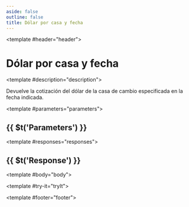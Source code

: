 ```yaml
---
aside: false
outline: false
title: Dólar por casa y fecha
---
```


<script setup>
import { useRoute, useData } from 'vitepress'

const route = useRoute()

const { isDark } = useData()
</script>

<Operation method="GET" id="get-cotizaciones-dolares-casa-fecha">

<template #header="header">

# Dólar por casa y fecha

</template>

<template #description="description">

Devuelve la cotización del dólar de la casa de cambio especificada en la fecha indicada.

<!--@include: ./parts/get-cotizaciones-dolares-casa-fecha-description-after.md -->

</template>

<template #parameters="parameters">

## {{ $t('Parameters') }}

<Parameters operation-id="get-cotizaciones-dolares-casa-fecha" :parameters="parameters.parameters" />

</template>

<template #responses="responses">

## {{ $t('Response') }}

<Responses :responses="responses.responses" :schema="responses.schema" :responseType="responses.responseType" :isDark="isDark">

<template #body="body">

<ResponseBody :schema="body.schema" :responseType="body.responseType" />

</template>

</Responses>

</template>

<template #try-it="tryIt">

<TryWithVariables :operation-id="tryIt.operationId" :method="tryIt.method" :path="tryIt.path" :baseUrl="tryIt.baseUrl" :isDark="isDark" />

</template>

<template #footer="footer">

<!--@include: ./parts/get-cotizaciones-dolares-casa-fecha-footer.md -->

</template>

</Operation>
